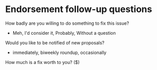 Endorsement follow-up questions
========
How badly are you willing to do something to fix this issue?
* Meh, I'd consider it, Probably, Without a question

Would you like to be notified of new proposals?
* immediately, biweekly roundup, occasionally

How much is a fix worth to you? ($)

